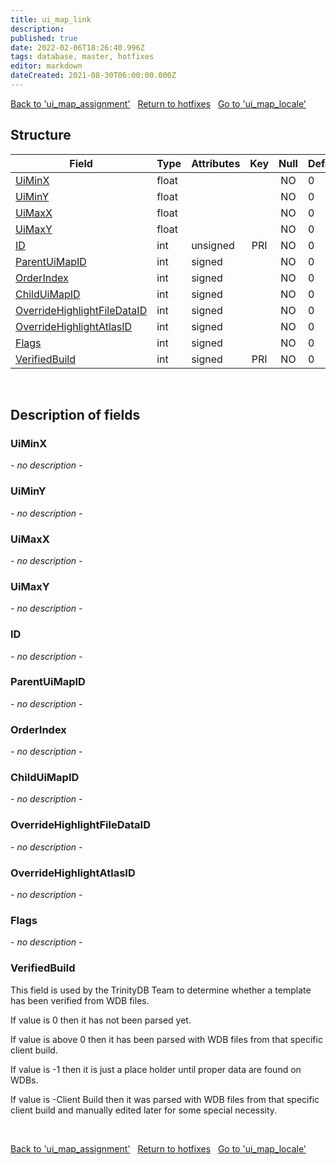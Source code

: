 ```yaml
---
title: ui_map_link
description: 
published: true
date: 2022-02-06T18:26:40.996Z
tags: database, master, hotfixes
editor: markdown
dateCreated: 2021-08-30T06:00:00.000Z
---
```


<a href="https://trinitycore.info/en/database/master/hotfixes/ui_map_assignment" class="mt-5 v-btn v-btn--depressed v-btn--flat v-btn--outlined theme--light v-size--default darkblue--text text--lighten-3"><span class="v-btn__content"><i aria-hidden="true" class="v-icon notranslate v-icon--left mdi mdi-arrow-left theme--light"></i><span>Back to 'ui_map_assignment'</span></span></a>&nbsp;&nbsp;&nbsp;<a href="https://trinitycore.info/en/database/master/hotfixes/home" class="mt-5 v-btn v-btn--depressed v-btn--flat v-btn--outlined theme--light v-size--default darkblue--text text--lighten-3"><span class="v-btn__content"><i aria-hidden="true" class="v-icon notranslate v-icon--left mdi mdi-home-outline theme--light"></i><span>Return to hotfixes</span></span></a>&nbsp;&nbsp;&nbsp;<a href="https://trinitycore.info/en/database/master/hotfixes/ui_map_locale" class="mt-5 v-btn v-btn--depressed v-btn--flat v-btn--outlined theme--light v-size--default darkblue--text text--lighten-3"><span class="v-btn__content"><span>Go to 'ui_map_locale'</span><i aria-hidden="true" class="v-icon notranslate v-icon--right mdi mdi-arrow-right theme--light"></i></span></a>

## Structure

| Field | Type | Attributes | Key | Null | Default | Extra | Comment |
| --- | --- | --- | :---: | :---: | --- | --- | --- |
| [UiMinX](#uiminx) | float |  |  | NO | 0 |  |  |
| [UiMinY](#uiminy) | float |  |  | NO | 0 |  |  |
| [UiMaxX](#uimaxx) | float |  |  | NO | 0 |  |  |
| [UiMaxY](#uimaxy) | float |  |  | NO | 0 |  |  |
| [ID](#id) | int | unsigned | PRI | NO | 0 |  |  |
| [ParentUiMapID](#parentuimapid) | int | signed |  | NO | 0 |  |  |
| [OrderIndex](#orderindex) | int | signed |  | NO | 0 |  |  |
| [ChildUiMapID](#childuimapid) | int | signed |  | NO | 0 |  |  |
| [OverrideHighlightFileDataID](#overridehighlightfiledataid) | int | signed |  | NO | 0 |  |  |
| [OverrideHighlightAtlasID](#overridehighlightatlasid) | int | signed |  | NO | 0 |  |  |
| [Flags](#flags) | int | signed |  | NO | 0 |  |  |
| [VerifiedBuild](#verifiedbuild) | int | signed | PRI | NO | 0 |  |  |
&nbsp;
## Description of fields

### UiMinX
*- no description -*
&nbsp;

### UiMinY
*- no description -*
&nbsp;

### UiMaxX
*- no description -*
&nbsp;

### UiMaxY
*- no description -*
&nbsp;

### ID
*- no description -*
&nbsp;

### ParentUiMapID
*- no description -*
&nbsp;

### OrderIndex
*- no description -*
&nbsp;

### ChildUiMapID
*- no description -*
&nbsp;

### OverrideHighlightFileDataID
*- no description -*
&nbsp;

### OverrideHighlightAtlasID
*- no description -*
&nbsp;

### Flags
*- no description -*
&nbsp;

### VerifiedBuild
This field is used by the TrinityDB Team to determine whether a template has been verified from WDB files.

If value is 0 then it has not been parsed yet.

If value is above 0 then it has been parsed with WDB files from that specific client build.

If value is -1 then it is just a place holder until proper data are found on WDBs.

If value is -Client Build then it was parsed with WDB files from that specific client build and manually edited later for some special necessity.

&nbsp;

<a href="https://trinitycore.info/en/database/master/hotfixes/ui_map_assignment" class="mt-5 v-btn v-btn--depressed v-btn--flat v-btn--outlined theme--light v-size--default darkblue--text text--lighten-3"><span class="v-btn__content"><i aria-hidden="true" class="v-icon notranslate v-icon--left mdi mdi-arrow-left theme--light"></i><span>Back to 'ui_map_assignment'</span></span></a>&nbsp;&nbsp;&nbsp;<a href="https://trinitycore.info/en/database/master/hotfixes/home" class="mt-5 v-btn v-btn--depressed v-btn--flat v-btn--outlined theme--light v-size--default darkblue--text text--lighten-3"><span class="v-btn__content"><i aria-hidden="true" class="v-icon notranslate v-icon--left mdi mdi-home-outline theme--light"></i><span>Return to hotfixes</span></span></a>&nbsp;&nbsp;&nbsp;<a href="https://trinitycore.info/en/database/master/hotfixes/ui_map_locale" class="mt-5 v-btn v-btn--depressed v-btn--flat v-btn--outlined theme--light v-size--default darkblue--text text--lighten-3"><span class="v-btn__content"><span>Go to 'ui_map_locale'</span><i aria-hidden="true" class="v-icon notranslate v-icon--right mdi mdi-arrow-right theme--light"></i></span></a>

